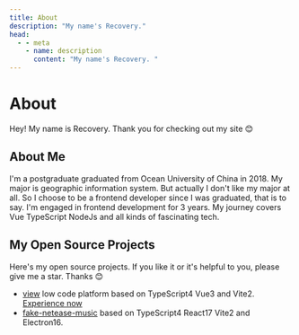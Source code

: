 ```yaml
---
title: About
description: "My name's Recovery."
head:
  - - meta
    - name: description
      content: "My name's Recovery. "
---
```


# About

<p class="font-sans text-xl">
  Hey! My name is Recovery. Thank you for checking out my site 😊
</p>

## About Me

<p class="font-sans text-xl">
I'm a postgraduate graduated from Ocean University of China in 2018. My major is geographic information system. But actually I don't like my major at all. So I choose to be a frontend developer since I was graduated, that is to say. I'm engaged in frontend development for 3 years. My journey covers Vue TypeScript NodeJs and all kinds of fascinating tech.
</p>

## My Open Source Projects

<p class="font-sans text-xl">
  Here's my open source projects. If you like it or it's helpful to you, please give me a star. Thanks 😊
</p>

- [view](https://github.com/cq360767996/view) low code platform based on TypeScript4 Vue3 and Vite2. [Experience now](http://47.100.62.108:3000/)
- [fake-netease-music](https://github.com/cq360767996/fake-netease-music.git) based on TypeScript4 React17 Vite2 and Electron16.
